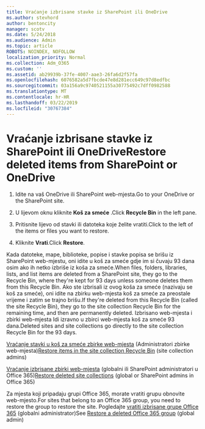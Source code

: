 ```yaml
---
title: Vraćanje izbrisane stavke iz SharePoint ili OneDrive
ms.author: stevhord
author: bentoncity
manager: scotv
ms.date: 5/24/2018
ms.audience: Admin
ms.topic: article
ROBOTS: NOINDEX, NOFOLLOW
localization_priority: Normal
ms.collection: Adm_O365
ms.custom: ''
ms.assetid: ab29939b-37fe-4007-aae3-26fa6d2f57fa
ms.openlocfilehash: 6076582a5d7fbcde47e8d281ecc649c97d8edfbc
ms.sourcegitcommit: 03a156a9c9740521155a30775492c7dff0982588
ms.translationtype: MT
ms.contentlocale: hr-HR
ms.lasthandoff: 03/22/2019
ms.locfileid: "30767384"
---
```

# <a name="restore-deleted-items-from-sharepoint-or-onedrive"></a><span data-ttu-id="b615f-102">Vraćanje izbrisane stavke iz SharePoint ili OneDrive</span><span class="sxs-lookup"><span data-stu-id="b615f-102">Restore deleted items from SharePoint or OneDrive</span></span>

1. <span data-ttu-id="b615f-103">Idite na vaš OneDrive ili SharePoint web-mjesta.</span><span class="sxs-lookup"><span data-stu-id="b615f-103">Go to your OneDrive or the SharePoint site.</span></span>
    
2. <span data-ttu-id="b615f-104">U lijevom oknu kliknite **Koš za smeće** .</span><span class="sxs-lookup"><span data-stu-id="b615f-104">Click **Recycle Bin** in the left pane.</span></span> 
    
3. <span data-ttu-id="b615f-105">Pritisnite lijevo od stavki ili datoteka koje želite vratiti.</span><span class="sxs-lookup"><span data-stu-id="b615f-105">Click to the left of the items or files you want to restore.</span></span>
    
4. <span data-ttu-id="b615f-106">Kliknite **Vrati**.</span><span class="sxs-lookup"><span data-stu-id="b615f-106">Click **Restore**.</span></span> 
    
<span data-ttu-id="b615f-107">Kada datoteke, mape, biblioteke, popise i stavke popisa se brišu iz SharePoint web-mjestu, oni idite u koš za smeće gdje im si čuvaju 93 dana osim ako ih netko izbriše iz koša za smeće.</span><span class="sxs-lookup"><span data-stu-id="b615f-107">When files, folders, libraries, lists, and list items are deleted from a SharePoint site, they go to the Recycle Bin, where they're kept for 93 days unless someone deletes them from this Recycle Bin.</span></span> <span data-ttu-id="b615f-108">Ako ste izbrisali iz ovog koša za smeće (nazivaju se koš za smeće), oni idite na zbirku web-mjesta koš za smeće za preostale vrijeme i zatim se trajno brišu.</span><span class="sxs-lookup"><span data-stu-id="b615f-108">If they're deleted from this Recycle Bin (called the site Recycle Bin), they go to the site collection Recycle Bin for the remaining time, and then are permanently deleted.</span></span> <span data-ttu-id="b615f-109">Izbrisano web-mjesta i zbirki web-mjesta Idi izravno u zbirci web-mjesta koš za smeće 93 dana.</span><span class="sxs-lookup"><span data-stu-id="b615f-109">Deleted sites and site collections go directly to the site collection Recycle Bin for the 93 days.</span></span>
  
<span data-ttu-id="b615f-110">[Vraćanje stavki u koš za smeće zbirke web-mjesta](https://go.microsoft.com/fwlink/?linkid=867800) (Administratori zbirke web-mjesta)</span><span class="sxs-lookup"><span data-stu-id="b615f-110">[Restore items in the site collection Recycle Bin](https://go.microsoft.com/fwlink/?linkid=867800) (site collection admins)</span></span> 
  
<span data-ttu-id="b615f-111">[Vraćanje izbrisane zbirki web-mjesta](https://go.microsoft.com/fwlink/?linkid=867660) (globalni ili SharePoint administratori u Office 365)</span><span class="sxs-lookup"><span data-stu-id="b615f-111">[Restore deleted site collections](https://go.microsoft.com/fwlink/?linkid=867660) (global or SharePoint admins in Office 365)</span></span> 
  
<span data-ttu-id="b615f-112">Za mjesta koji pripadaju grupi Office 365, morate vratiti grupu obnovite web-mjesto.</span><span class="sxs-lookup"><span data-stu-id="b615f-112">For sites that belong to an Office 365 group, you need to restore the group to restore the site.</span></span> <span data-ttu-id="b615f-113">Pogledajte [vratiti izbrisane grupe Office 365](https://go.microsoft.com/fwlink/?linkid=867802) (globalni administrator)</span><span class="sxs-lookup"><span data-stu-id="b615f-113">See [Restore a deleted Office 365 group](https://go.microsoft.com/fwlink/?linkid=867802) (global admin)</span></span> 
  

